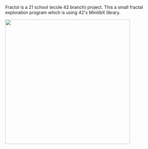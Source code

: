 Fractol is a 21 school (ecole 42 branch) project.
This a small fractal exploration program which is using 42's MinilibX library.

<img src="https://j.gifs.com/Z8zLX2.gif" width="400" height="400" />
